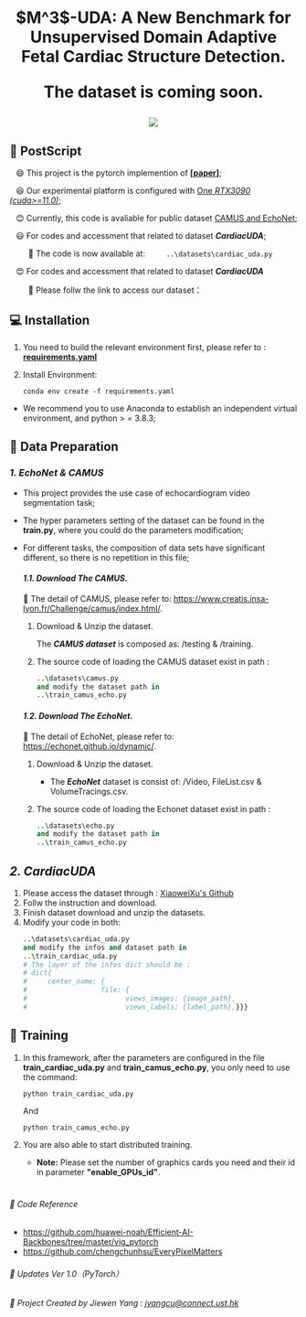 <div align=center>
<h1>  $M^3$-UDA: A New Benchmark for Unsupervised Domain Adaptive Fetal Cardiac Structure Detection.


The dataset is coming soon.</h1>
</div>
<div align=center>

<!-- <a src="https://img.shields.io/badge/%F0%9F%93%96-ICCV_2023-8A2BE2.svg?style=flat-square" href="https://arxiv.org/abs/2309.11145">
<img src="https://img.shields.io/badge/%F0%9F%93%96-ICCV_2023-8A2BE2.svg?style=flat-square">
</a> -->
   
<a src="https://img.shields.io/badge/%F0%9F%9A%80-xmed_Lab-ed6c00.svg?style=flat-square" href="https://xmengli.github.io/">
<img src="https://img.shields.io/badge/%F0%9F%9A%80-xmed_Lab-ed6c00.svg?style=flat-square">
</a>

<!-- <a src="https://img.shields.io/badge/%F0%9F%9A%80-XiaoweiXu's Github-blue.svg?style=flat-square" href="https://github.com/XiaoweiXu/CardiacUDA-dataset">
<img src="https://img.shields.io/badge/%F0%9F%9A%80-Xiaowei Xu's Github-blue.svg?style=flat-square">
</a> -->

</div>


## :hammer: PostScript
&ensp; :smile: This project is the pytorch implemention of **[[paper](https://arxiv.org/abs/2309.11145)]**;

&ensp; :laughing: Our experimental platform is configured with <u>One *RTX3090 (cuda>=11.0)*</u>; 

&ensp; :blush: Currently, this code is avaliable for public dataset <u>CAMUS and EchoNet</u>;

&ensp; :smiley: For codes and accessment that related to dataset ***CardiacUDA***;

&ensp; &ensp; &ensp;    **:eyes:** The code is now available at:
&ensp; &ensp; &ensp;       ```
                            ..\datasets\cardiac_uda.py
                           ```

&ensp; :heart_eyes: For codes and accessment that related to dataset ***CardiacUDA***

&ensp; &ensp; &ensp;    **:eyes:** Please follw the link to access our dataset：


## :computer: Installation


1. You need to build the relevant environment first, please refer to : [**requirements.yaml**](requirements.yaml)

2. Install Environment:
    ```
    conda env create -f requirements.yaml
    ```

+ We recommend you to use Anaconda to establish an independent virtual environment, and python > = 3.8.3; 


## :blue_book: Data Preparation

### *1. EchoNet & CAMUS*
 * This project provides the use case of echocardiogram video segmentation task;

 * The hyper parameters setting of the dataset can be found in the **train.py**, where you could do the parameters modification;

 * For different tasks, the composition of data sets have significant different, so there is no repetition in this file;


   #### *1.1. Download The **CAMUS**.*
   :speech_balloon: The detail of CAMUS, please refer to: https://www.creatis.insa-lyon.fr/Challenge/camus/index.html/.

   1. Download & Unzip the dataset.

      The ***CAMUS dataset*** is composed as: /testing & /training.

   2. The source code of loading the CAMUS dataset exist in path :

      ```python
      ..\datasets\camus.py
      and modify the dataset path in
      ..\train_camus_echo.py
      ```

   #### *1.2. Download The **EchoNet**.*

   :speech_balloon: The detail of EchoNet, please refer to: https://echonet.github.io/dynamic/.

   1. Download & Unzip the dataset.

      - The ***EchoNet*** dataset is consist of: /Video, FileList.csv & VolumeTracings.csv.

   2. The source code of loading the Echonet dataset exist in path :

      ```python
      ..\datasets\echo.py
      and modify the dataset path in
      ..\train_camus_echo.py
      ```

## *2. CardiacUDA*
 1.  Please access the dataset through : [XiaoweiXu's Github](https://github.com/XiaoweiXu/CardiacUDA-dataset)
 2.  Follw the instruction and download.
 3.  Finish dataset download and unzip the datasets.
 4.  Modify your code in both:
        ```python
        ..\datasets\cardiac_uda.py
        and modify the infos and dataset path in
        ..\train_cardiac_uda.py
        # The layer of the infos dict should be :
        # dict{
        #     center_name: {
        #                  file: {
        #                        views_images: {image_path},
        #                        views_labels: {label_path},}}}
        ```

## :feet: Training

1. In this framework, after the parameters are configured in the file **train_cardiac_uda.py** and **train_camus_echo.py**, you only need to use the command:

    ```shell
    python train_cardiac_uda.py
    ```
    And
    ```shell
    python train_camus_echo.py
    ```

2. You are also able to start distributed training. 

   - **Note:** Please set the number of graphics cards you need and their id in parameter **"enable_GPUs_id"**.

#


###### :rocket: Code Reference 
  - https://github.com/huawei-noah/Efficient-AI-Backbones/tree/master/vig_pytorch
  - https://github.com/chengchunhsu/EveryPixelMatters 

###### :rocket: Updates Ver 1.0（PyTorch）
###### :rocket: Project Created by Jiewen Yang : jyangcu@connect.ust.hk